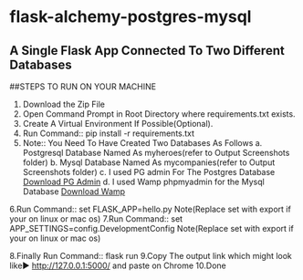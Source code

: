 # flask-alchemy-postgres-mysql
## A Single Flask App Connected To Two Different Databases

##STEPS TO RUN ON YOUR MACHINE

1. Download the Zip File
2. Open Command Prompt in Root Directory where requirements.txt exists.
3. Create A Virtual Environment If Possible(Optional).
4. Run Command:: pip install -r requirements.txt
5. Note:: You Need To Have Created Two Databases As Follows
                a. Postgresql Database Named As myheroes(refer to Output Screenshots folder)
                b. Mysql Database Named As mycompanies(refer to Output Screenshots folder)
                c. I used PG admin For The Postgres Database [Download PG Admin](https://www.pgadmin.org/download/)
                d. I used Wamp phpmyadmin for the Mysql Database [Download Wamp](https://www.wampserver.com/en/)

6.Run Command:: set FLASK_APP=hello.py     Note(Replace set with export if your on linux or mac os)
7.Run Command:: set APP_SETTINGS=config.DevelopmentConfig           Note(Replace set with export if your on linux or mac os)

8.Finally Run Command:: flask run
9.Copy The output link which might look like► http://127.0.0.1:5000/ and paste on Chrome
10.Done




